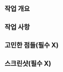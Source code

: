 <!-- 🔥 다음 양식으로 제목을 작성해주세요 : 한 일의 type(#issue number): 작업 내용 -->
<!-- ex) Feature(#133): 화면 UI 그리기 -->

## 작업 개요
<!-- 작업에 대한 설명을 간단하게 작성해주세요. -->

## 작업 사항
<!-- 작업에 대한 설명을 코드와 관련하여 남겨주세요. -->

## 고민한 점들(필수 X)
<!-- 작업을 진행하면서 고민했던 점들을 추가해주세요 -->

## 스크린샷(필수 X)
<!-- 작업을 파악하는 데 도움이 되는 스크린샷을 추가해주세요 -->
